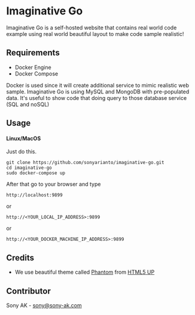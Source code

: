 # Imaginative Go
Imaginative Go is a self-hosted website that contains real world code example using real world beautiful layout to make code sample realistic!

## Requirements
- Docker Engine
- Docker Compose

Docker is used since it will create additional service to mimic realistic web sample. Imaginative Go is using MySQL and MongoDB with pre-populated data. It's useful to show code that doing query to those database service (SQL and noSQL)

## Usage
#### Linux/MacOS
Just do this.

```
git clone https://github.com/sonyarianto/imaginative-go.git
cd imaginative-go
sudo docker-compose up
```

After that go to your browser and type
```
http://localhost:9899
```
or
```
http://<YOUR_LOCAL_IP_ADDRESS>:9899
```
or
```
http://<YOUR_DOCKER_MACHINE_IP_ADDRESS>:9899
```

## Credits
- We use beautiful theme called [Phantom](https://html5up.net/phantom) from [HTML5 UP](https://html5up.net)

## Contributor
Sony AK - sony@sony-ak.com
